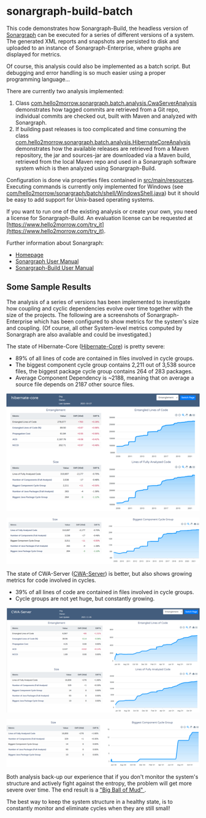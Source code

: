 # sonargraph-build-batch
This code demonstrates how Sonargraph-Build, the headless version of [Sonargraph](https://www.hello2morrow.com/) can be executed for a series of different versions of a system.
The generated XML reports and snapshots are persisted to disk and uploaded to an instance of Sonargraph-Enterprise, where graphs
are displayed for metrics.

Of course, this analysis could also be implemented as a batch script. But debugging and error handling is so much easier using a proper
programming language...

There are currently two analysis implemented:
1. Class [com.hello2morrow.sonargraph.batch.analysis.CwaServerAnalysis](/src/main/java/com/hello2morrow/sonargraph/batch/analysis/CwaServerAnalysis.java) 
demonstrates how tagged commits are retrieved from a Git repo, individual commits are checked out, built with Maven and analyzed with Sonargraph.
2. If building past releases is too complicated and time consuming the class 
[com.hello2morrow.sonargraph.batch.analysis.HibernateCoreAnalysis](/src/main/java/com/hello2morrow/sonargraph/batch/analysis/HibernateCoreAnalysis.java) 
demonstrates how the available releases are retrieved from a Maven repository, the jar and sources-jar are downloaded via a Maven build, 
retrieved from the local Maven repo and used in a Sonargraph software system which is then analyzed using Sonargraph-Build.

Configuration is done via properties files contained in [src/main/resources](/src/main/resources).
Executing commands is currently only implemented for Windows 
(see [com/hello2morrow/sonargraph/batch/shell/WindowsShell.java](/src/main/java/com/hello2morrow/sonargraph/batch/shell/WindowsShell.java)) 
but it should be easy to add support for Unix-based operating systems.

If you want to run one of the existing analysis or create your own, you need a license for Sonargraph-Build.
An evaluation license can be requested at [https://www.hello2morrow.com/try_it](https://www.hello2morrow.com/try_it).

Further information about Sonargraph:
* [Homepage](https://www.hello2morrow.com/)
* [Sonargraph User Manual](https://eclipse.hello2morrow.com/doc/standalone/content/index.html)
* [Sonargraph-Build User Manual](http://eclipse.hello2morrow.com/doc/build/content/index.html)

## Some Sample Results
The analysis of a series of versions has been implemented to investigate how coupling and cyclic dependencies evolve over time together
with the size of the projects. The following are a screenshots of Sonargraph-Enterprise which has been configured to show metrics for the system's size 
and coupling. (Of course, all other System-level metrics computed by Sonargraph are also available and could be investigated.)

The state of Hibernate-Core ([Hibernate-Core](https://github.com/hibernate/hibernate-orm/tree/main/hibernate-core)) is pretty severe:
* 89% of all lines of code are contained in files involved in cycle groups.
* The biggest component cycle group contains 2,211 out of 3,538 source files, the biggest package cycle group contains 
  264 of 283 packages.
* Average Component Dependency is ~2188, meaning that on average a source file depends on 2187 other source files.
  
![Trend of Hibernate-Core](/doc/Hibernate-Core_Entanglement.png "Trend of Hibernate-Core")

![Trend of Biggest Component Cycle in Hiberante-Core](/doc/Hibernate-Core_Biggest-Component-Cycle.png "Trend of Biggest Component Cycle in Hibernate-Core")

The state of CWA-Server ([CWA-Server](https://github.com/corona-warn-app/cwa-server)) is better, but also shows growing 
metrics for code involved in cycles.
* 39% of all lines of code are contained in files involved in cycle groups. 
* Cycle groups are not yet huge, but constantly growing.

![Trend of CWA-Server](/doc/CWA-Server_Entanglement.png "Trend of CWA-Server")

![Trend of Biggest Component Cycle in CWA-Server](/doc/CWA-Server_Biggest-Component-Cycle.png "Trend of Biggest Component Cycle in CWA-Server")

Both analysis back-up our experience that if you don't monitor the system's structure and actively fight against the entropy, the problem will get more severe over time.
The end result is a ["Big Ball of Mud" ](http://www.laputan.org/mud/).

The best way to keep the system structure in a healthy state, is to constantly monitor and eliminate cycles when they are still small!